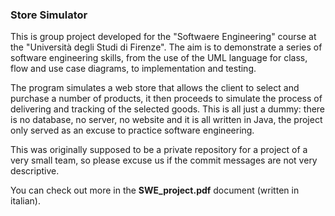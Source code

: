 ### Store Simulator

This is group project developed for the "Softwaere Engineering" course at the "Università degli Studi di Firenze".
The aim is to demonstrate a series of software engineering skills, from the use of the UML language for class, flow and use case diagrams, to implementation and testing.

The program simulates a web store that allows the client to select and purchase a number of products, it then proceeds to simulate the process of delivering and tracking of the selected goods.
This is all just a dummy: there is no database, no server, no website and it is all written in Java, the project only served as an excuse to practice software engineering.

This was originally supposed to be a private repository for a project of a very small team, so please excuse us if the commit messages are not very descriptive.

You can check out more in the __SWE_project.pdf__ document (written in italian).
